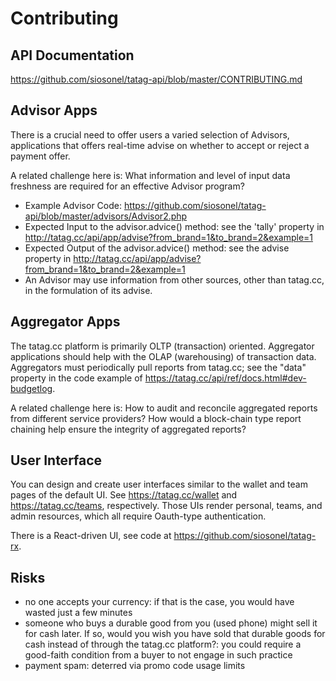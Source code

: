 # Contributing


## API Documentation

https://github.com/siosonel/tatag-api/blob/master/CONTRIBUTING.md


## Advisor Apps

There is a crucial need to offer users a varied selection of Advisors, applications that offers real-time advise on whether to accept or reject a payment offer. 

A related challenge here is: What information and level of input data freshness are required for an effective Advisor program?

- Example Advisor Code: https://github.com/siosonel/tatag-api/blob/master/advisors/Advisor2.php
- Expected Input to the advisor.advice() method: see the 'tally' property in http://tatag.cc/api/app/advise?from_brand=1&to_brand=2&example=1
- Expected Output of the advisor.advice() method: see the advise property in http://tatag.cc/api/app/advise?from_brand=1&to_brand=2&example=1
- An Advisor may use information from other sources, other than tatag.cc, in the formulation of its advise.


## Aggregator Apps

The tatag.cc platform is primarily OLTP (transaction) oriented. Aggregator applications should help with the OLAP (warehousing) of transaction data. Aggregators must periodically pull reports from tatag.cc; see the "data" property in the code example of https://tatag.cc/api/ref/docs.html#dev-budgetlog.

A related challenge here is: How to audit and reconcile aggregated reports from different service providers? How would a block-chain type report chaining help ensure the integrity of aggregated reports?


## User Interface

You can design and create user interfaces similar to the wallet and team pages of the default UI. See https://tatag.cc/wallet and https://tatag.cc/teams, respectively. Those UIs render personal, teams, and admin resources, which all require Oauth-type authentication.

There is a React-driven UI, see code at https://github.com/siosonel/tatag-rx.


## Risks
 
- no one accepts your currency: if that is the case, you would have wasted just a few minutes
- someone who buys a durable good from you (used phone) might sell it for cash later. If so, would you wish you have sold that durable goods for cash instead of through the tatag.cc platform?: you could require a good-faith condition from a buyer to not engage in such practice
- payment spam: deterred via promo code usage limits

